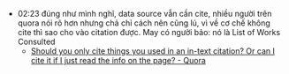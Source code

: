 - 02:23 đúng như mình nghĩ, data source vẫn cần cite, nhiều người trên quora nói rõ hơn nhưng chả chỉ cách nên cũng lú, vì về cơ chế không cite thì sao cho vào citation được. May có người bảo: nó là List of Works Consulted
	- [Should you only cite things you used in an in-text citation? Or can I cite it if I just read the info on the page? - Quora](https://www.quora.com/Should-you-only-cite-things-you-used-in-an-in-text-citation-Or-can-I-cite-it-if-I-just-read-the-info-on-the-page)